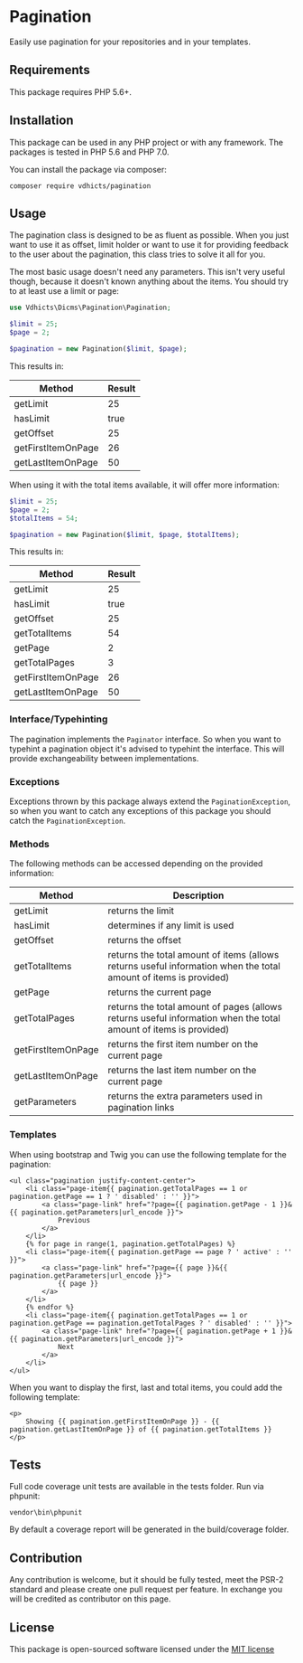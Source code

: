 # Pagination

Easily use pagination for your repositories and in your templates.

## Requirements

This package requires PHP 5.6+.

## Installation

This package can be used in any PHP project or with any framework. The packages is tested in PHP 5.6 and PHP 7.0.

You can install the package via composer:

```
composer require vdhicts/pagination
```

## Usage

The pagination class is designed to be as fluent as possible. When you just want to use it as offset, limit holder or 
want to use it for providing feedback to the user about the pagination, this class tries to solve it all for you.

The most basic usage doesn't need any parameters. This isn't very useful though, because it doesn't known anything 
about the items. You should try to at least use a limit or page: 

```php
use Vdhicts\Dicms\Pagination\Pagination;

$limit = 25;
$page = 2;

$pagination = new Pagination($limit, $page);
```

This results in:

Method | Result
--- | ---
getLimit | 25
hasLimit | true
getOffset | 25
getFirstItemOnPage | 26
getLastItemOnPage | 50

When using it with the total items available, it will offer more information:

```php
$limit = 25;
$page = 2;
$totalItems = 54;

$pagination = new Pagination($limit, $page, $totalItems);
```

This results in:

Method | Result
--- | ---
getLimit | 25
hasLimit | true
getOffset | 25
getTotalItems | 54
getPage | 2
getTotalPages | 3
getFirstItemOnPage | 26
getLastItemOnPage | 50

### Interface/Typehinting

The pagination implements the `Paginator` interface. So when you want to typehint a pagination object it's advised to 
typehint the interface. This will provide exchangeability between implementations.

### Exceptions

Exceptions thrown by this package always extend the `PaginationException`, so when you want to catch any exceptions of 
this package you should catch the `PaginationException`. 

### Methods

The following methods can be accessed depending on the provided information:

Method | Description
--- | ---
getLimit | returns the limit
hasLimit | determines if any limit is used
getOffset | returns the offset
getTotalItems | returns the total amount of items (allows returns useful information when the total amount of items is provided)
getPage | returns the current page
getTotalPages | returns the total amount of pages (allows returns useful information when the total amount of items is provided)
getFirstItemOnPage | returns the first item number on the current page
getLastItemOnPage | returns the last item number on the current page
getParameters |  returns the extra parameters used in pagination links

### Templates

When using bootstrap and Twig you can use the following template for the pagination:

```twig
<ul class="pagination justify-content-center">
    <li class="page-item{{ pagination.getTotalPages == 1 or pagination.getPage == 1 ? ' disabled' : '' }}">
        <a class="page-link" href="?page={{ pagination.getPage - 1 }}&{{ pagination.getParameters|url_encode }}">
            Previous
        </a>
    </li>
    {% for page in range(1, pagination.getTotalPages) %}
    <li class="page-item{{ pagination.getPage == page ? ' active' : '' }}">
        <a class="page-link" href="?page={{ page }}&{{ pagination.getParameters|url_encode }}">
            {{ page }}
        </a>
    </li>
    {% endfor %}
    <li class="page-item{{ pagination.getTotalPages == 1 or pagination.getPage == pagination.getTotalPages ? ' disabled' : '' }}">
        <a class="page-link" href="?page={{ pagination.getPage + 1 }}&{{ pagination.getParameters|url_encode }}">
            Next
        </a>
    </li>
</ul>
```

When you want to display the first, last and total items, you could add the following template:

```twig
<p>
    Showing {{ pagination.getFirstItemOnPage }} - {{ pagination.getLastItemOnPage }} of {{ pagination.getTotalItems }}
</p>
```

## Tests

Full code coverage unit tests are available in the tests folder. Run via phpunit:

`vendor\bin\phpunit` 

By default a coverage report will be generated in the build/coverage folder.

## Contribution

Any contribution is welcome, but it should be fully tested, meet the PSR-2 standard and please create one pull request 
per feature. In exchange you will be credited as contributor on this page.

## License

This package is open-sourced software licensed under the [MIT license](http://opensource.org/licenses/MIT)
